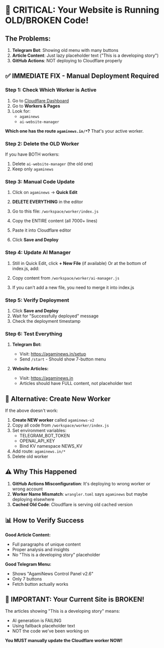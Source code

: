 # 🚨 CRITICAL: Your Website is Running OLD/BROKEN Code!

## The Problems:
1. **Telegram Bot**: Showing old menu with many buttons
2. **Article Content**: Just lazy placeholder text ("This is a developing story")
3. **GitHub Actions**: NOT deploying to Cloudflare properly

## ✅ IMMEDIATE FIX - Manual Deployment Required

### Step 1: Check Which Worker is Active

1. Go to [Cloudflare Dashboard](https://dash.cloudflare.com)
2. Go to **Workers & Pages**
3. Look for:
   - `agaminews` 
   - `ai-website-manager`
   
**Which one has the route `agaminews.in/*`?** That's your active worker.

### Step 2: Delete the OLD Worker

If you have BOTH workers:
1. Delete `ai-website-manager` (the old one)
2. Keep only `agaminews`

### Step 3: Manual Code Update

1. Click on `agaminews` → **Quick Edit**

2. **DELETE EVERYTHING** in the editor

3. Go to this file: `/workspace/worker/index.js`

4. Copy the ENTIRE content (all 7000+ lines)

5. Paste it into Cloudflare editor

6. Click **Save and Deploy**

### Step 4: Update AI Manager

1. Still in Quick Edit, click **+ New File** (if available)
   Or at the bottom of index.js, add:

2. Copy content from `/workspace/worker/ai-manager.js`

3. If you can't add a new file, you need to merge it into index.js

### Step 5: Verify Deployment

1. Click **Save and Deploy**
2. Wait for "Successfully deployed" message
3. Check the deployment timestamp

### Step 6: Test Everything

1. **Telegram Bot:**
   - Visit: https://agaminews.in/setup
   - Send `/start` - Should show 7-button menu
   
2. **Website Articles:**
   - Visit: https://agaminews.in
   - Articles should have FULL content, not placeholder text

## 🔧 Alternative: Create New Worker

If the above doesn't work:

1. **Create NEW worker** called `agaminews-v2`
2. Copy all code from `/workspace/worker/index.js`
3. Set environment variables:
   - TELEGRAM_BOT_TOKEN
   - OPENAI_API_KEY
   - Bind KV namespace NEWS_KV
4. Add route: `agaminews.in/*`
5. Delete old worker

## ⚠️ Why This Happened

1. **GitHub Actions Misconfiguration**: It's deploying to wrong worker or wrong account
2. **Worker Name Mismatch**: `wrangler.toml` says `agaminews` but maybe deploying elsewhere
3. **Cached Old Code**: Cloudflare is serving old cached version

## 📊 How to Verify Success

**Good Article Content:**
- Full paragraphs of unique content
- Proper analysis and insights
- No "This is a developing story" placeholder

**Good Telegram Menu:**
- Shows "AgamiNews Control Panel v2.6"
- Only 7 buttons
- Fetch button actually works

## 🚨 IMPORTANT: Your Current Site is BROKEN!

The articles showing "This is a developing story" means:
- AI generation is FAILING
- Using fallback placeholder text
- NOT the code we've been working on

**You MUST manually update the Cloudflare worker NOW!**